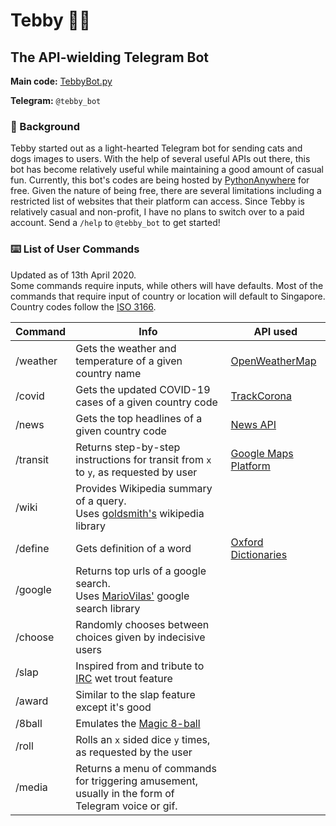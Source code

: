 # Tebby :teddy_bear::robot:
## The API-wielding Telegram Bot

**Main code:** [TebbyBot.py](TebbyBot.py)

**Telegram:** `@tebby_bot`

### :thought_balloon: Background
Tebby started out as a light-hearted Telegram bot for sending cats and dogs images to users.
With the help of several useful APIs out there, this bot has become relatively useful while
maintaining a good amount of casual fun. Currently, this bot's codes are being hosted by [PythonAnywhere](https://www.pythonanywhere.com) for free. Given the nature of being free, there are several limitations including a restricted list of websites that their platform can access. Since Tebby is relatively casual and non-profit, I have no
plans to switch over to a paid account. Send a `/help` to `@tebby_bot` to get started!
<br>
### :keyboard: List of User Commands
Updated as of 13th April 2020.
<br>
Some commands require inputs, while others will have defaults. Most of the commands that require input of country or location will default to Singapore. Country codes follow the [ISO 3166](https://en.wikipedia.org/wiki/List_of_ISO_3166_country_codes). 

Command | Info | API used
-------- | -------- | ------
/weather | Gets the weather and temperature of a given country name | [OpenWeatherMap](https://openweathermap.org/api)
/covid | Gets the updated COVID-19 cases of a given country code | [TrackCorona](https://www.trackcorona.live/api)
/news | Gets the top headlines of a given country code | [News API](https://newsapi.org/)
/transit | Returns step-by-step instructions for transit from `x` to `y`, as requested by user | [Google Maps Platform](https://developers.google.com/maps/documentation)
/wiki | Provides Wikipedia summary of a query.<br>Uses [goldsmith's](https://github.com/goldsmith/Wikipedia) wikipedia library
/define | Gets definition of a word | [Oxford Dictionaries](https://developer.oxforddictionaries.com/)
/google | Returns top urls of a google search.<br>Uses [MarioVilas'](https://github.com/MarioVilas/googlesearch) google search library
/choose | Randomly chooses between choices given by indecisive users
/slap | Inspired from and tribute to [IRC](https://en.wikipedia.org/wiki/Wikipedia:Whacking_with_a_wet_trout) wet trout feature
/award | Similar to the slap feature except it's good
/8ball | Emulates the [Magic 8-ball](https://en.wikipedia.org/wiki/Magic_8-Ball)
/roll | Rolls an `x` sided dice `y` times, as requested by the user
/media | Returns a menu of commands for triggering amusement, usually in the form of Telegram voice or gif.


